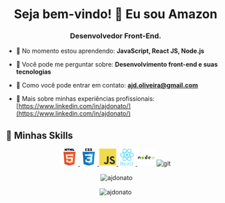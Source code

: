 <h1 align="center">Seja bem-vindo! 👋 Eu sou Amazon</h1>
<h3 align="center">Desenvolvedor Front-End.</h3>

- :seedling: No momento estou aprendendo: **JavaScript, React JS, Node.js**

- :speech_balloon: Você pode me perguntar sobre: **Desenvolvimento front-end e suas tecnologias**

- :love_letter: Como você pode entrar em contato: **ajd.oliveira@gmail.com**

- 💼 Mais sobre minhas experiências profissionais: [https://www.linkedin.com/in/ajdonato/](https://www.linkedin.com/in/ajdonato/)

## 🚀 Minhas Skills
<p align="center">
<a href="https://www.w3.org/html/" target="_blank"> <img src="https://raw.githubusercontent.com/devicons/devicon/master/icons/html5/html5-original-wordmark.svg" alt="html5" width="40" height="40"/> </a> 
<a href="https://www.w3schools.com/css/" target="_blank"> <img src="https://raw.githubusercontent.com/devicons/devicon/master/icons/css3/css3-original-wordmark.svg" alt="css3" width="40" height="40"/> </a>
<a href="https://git-scm.com/" target="_blank"> <a href="https://developer.mozilla.org/en-US/docs/Web/JavaScript" target="_blank"> <img src="https://raw.githubusercontent.com/devicons/devicon/master/icons/javascript/javascript-original.svg" alt="javascript" width="40" height="40"/> </a>
<a href="https://reactjs.org/" target="_blank"> <img src="https://raw.githubusercontent.com/devicons/devicon/master/icons/react/react-original-wordmark.svg" alt="react" width="40" height="40"/> </a>
<a href="https://nodejs.org" target="_blank"> <img src="https://raw.githubusercontent.com/devicons/devicon/master/icons/nodejs/nodejs-original-wordmark.svg" alt="nodejs" width="40" height="40"/></a> <img src="https://www.vectorlogo.zone/logos/git-scm/git-scm-icon.svg" alt="git" width="40" height="40"/> </a>   </p>

<p align="center">&nbsp;<img align="center" src="https://github-readme-stats.vercel.app/api?username=ajdonato&show_icons=true&theme=default&locale=en" alt="ajdonato" /></p>
<p align="center"><img align="center" src="https://github-readme-stats.vercel.app/api/top-langs?username=ajdonato&show_icons=true&theme=default&locale=en&layout=compact" alt="ajdonato" /></p>
